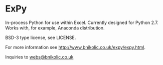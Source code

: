 ExPy
====

In-process Python for use within Excel. Currently designed for Python
2.7. Works with, for example, Anaconda distribution.

BSD-3 type license, see LICENSE.

For more information see http://www.bnikolic.co.uk/expy/expy.html.

Inquiries to webs@bnikolic.co.uk

